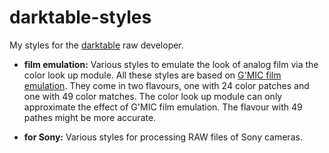 # darktable-styles

My styles for the [darktable](http://www.darktable.org/) raw developer. 

* **film emulation:** Various styles to emulate the look of analog film via the color look up module.  All these styles are based on [G'MIC film emulation](http://gmic.eu/film_emulation/index.shtml).  They come in two flavours, one with 24 color patches and one with 49 color matches.  The color look up module can only approximate the effect of G'MIC film emulation.  The flavour with 49 pathes might be more accurate.

* **for Sony:** Various styles for processing RAW files of Sony cameras.
